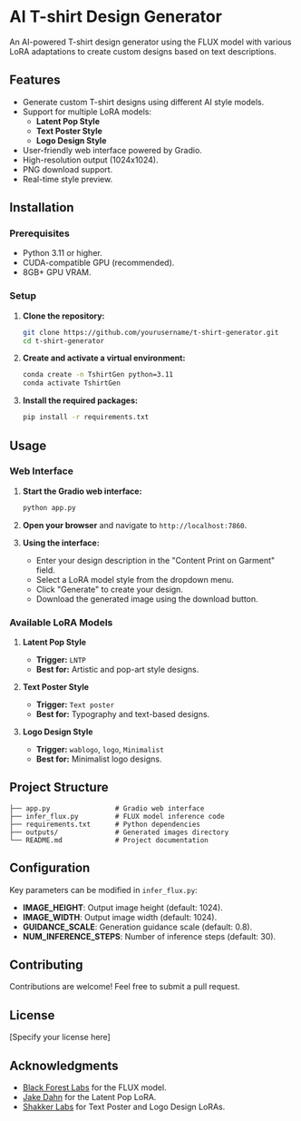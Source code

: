 # AI T-shirt Design Generator

An AI-powered T-shirt design generator using the FLUX model with various LoRA adaptations to create custom designs based on text descriptions.

## Features

- Generate custom T-shirt designs using different AI style models.
- Support for multiple LoRA models:
  - **Latent Pop Style**
  - **Text Poster Style**
  - **Logo Design Style**
- User-friendly web interface powered by Gradio.
- High-resolution output (1024x1024).
- PNG download support.
- Real-time style preview.

## Installation

### Prerequisites

- Python 3.11 or higher.
- CUDA-compatible GPU (recommended).
- 8GB+ GPU VRAM.

### Setup

1. **Clone the repository:**
   ```bash
   git clone https://github.com/yourusername/t-shirt-generator.git
   cd t-shirt-generator
   ```

2. **Create and activate a virtual environment:**
   ```bash
   conda create -n TshirtGen python=3.11
   conda activate TshirtGen
   ```

3. **Install the required packages:**
   ```bash
   pip install -r requirements.txt
   ```

## Usage

### Web Interface

1. **Start the Gradio web interface:**
   ```bash
   python app.py
   ```

2. **Open your browser** and navigate to `http://localhost:7860`.

3. **Using the interface:**
   - Enter your design description in the "Content Print on Garment" field.
   - Select a LoRA model style from the dropdown menu.
   - Click "Generate" to create your design.
   - Download the generated image using the download button.

### Available LoRA Models

1. **Latent Pop Style**
   - **Trigger:** `LNTP`
   - **Best for:** Artistic and pop-art style designs.

2. **Text Poster Style**
   - **Trigger:** `Text poster`
   - **Best for:** Typography and text-based designs.

3. **Logo Design Style**
   - **Trigger:** `wablogo`, `logo`, `Minimalist`
   - **Best for:** Minimalist logo designs.

## Project Structure

```plaintext
├── app.py                # Gradio web interface
├── infer_flux.py         # FLUX model inference code
├── requirements.txt      # Python dependencies
├── outputs/              # Generated images directory
└── README.md             # Project documentation
```

## Configuration

Key parameters can be modified in `infer_flux.py`:

- **IMAGE_HEIGHT**: Output image height (default: 1024).
- **IMAGE_WIDTH**: Output image width (default: 1024).
- **GUIDANCE_SCALE**: Generation guidance scale (default: 0.8).
- **NUM_INFERENCE_STEPS**: Number of inference steps (default: 30).

## Contributing

Contributions are welcome! Feel free to submit a pull request.

## License

[Specify your license here]

## Acknowledgments

- [Black Forest Labs](https://github.com/black-forest-labs) for the FLUX model.
- [Jake Dahn](https://huggingface.co/jakedahn) for the Latent Pop LoRA.
- [Shakker Labs](https://huggingface.co/Shakker-Labs) for Text Poster and Logo Design LoRAs.